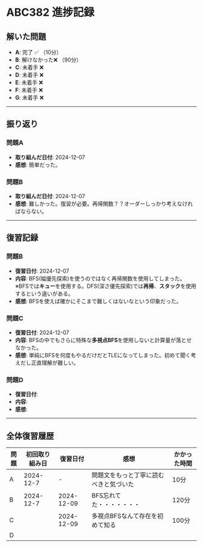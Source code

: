 # ABC382 進捗記録

## 解いた問題
- **A**: 完了 ✅ （10分）
- **B**: 解けなかった❌ （90分）
- **C**: 未着手 ❌
- **D**: 未着手 ❌
- **E**: 未着手 ❌
- **F**: 未着手 ❌
- **G**: 未着手 ❌

---

## 振り返り
### 問題A
- **取り組んだ日付**: 2024-12-07
- **感想**: 簡単だった。

### 問題B
- **取り組んだ日付**: 2024-12-07
- **感想**: 難しかった。復習が必要。再帰関数？？オーダーしっかり考えなければならない。

---

## 復習記録
### 問題B
- **復習日付**: 2024-12-07
- **内容**: BFS(幅優先探索)を使うのではなく再帰関数を使用してしまった。※BFSでは**キュー**を使用する。DFS(深さ優先探索)では**再帰**、**スタック**を使用するという違いがある。
- **感想**: BFSを使えば確かにそこまで難しくはないなという印象だった。

### 問題C
- **復習日付**: 2024-12-07
- **内容**: BFSの中でもさらに特殊な**多視点BFS**を使用しないと計算量が落とせなかった。
- **感想**: 単純にBFSを何度もやるだけだとTLEになってしまった。初めて聞く考えだし正直理解が難しい。

### 問題D
- **復習日付**: 
- **内容**: 
- **感想**: 

---

## 全体復習履歴
| 問題 | 初回取り組み日 | 復習日付     | 感想                                     | かかった時間 |
|------|----------------|--------------|------------------------------------------|--------------|
| A    | 2024-12-7     | -            | 問題文をもっと丁寧に読むべきと気づいた   | 10分         |
| B    | 2024-12-7     | 2024-12-09   | BFS忘れてた・・・・・・・  | 120分         |
| C    |               | 2024-12-09   | 多視点BFSなんて存在を初めて知る   | 100分         |
| D    |               | | 　|     |
